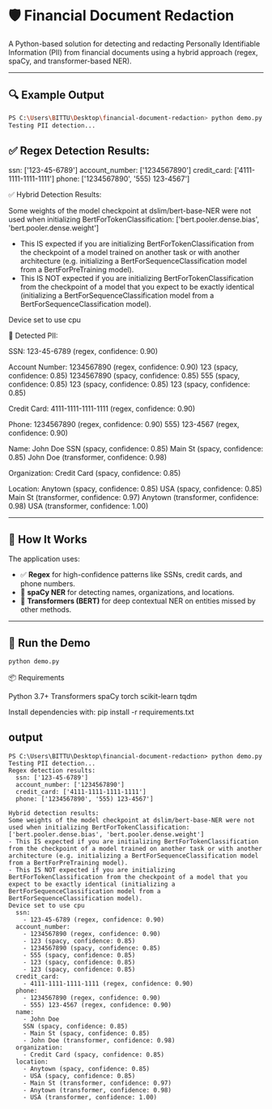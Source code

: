# 🛡️ Financial Document Redaction

A Python-based solution for detecting and redacting Personally Identifiable Information (PII) from financial documents using a hybrid approach (regex, spaCy, and transformer-based NER).

---

## 🔍 Example Output

```bash
PS C:\Users\BITTU\Desktop\financial-document-redaction> python demo.py
Testing PII detection...
```

## ✅ Regex Detection Results:
ssn: ['123-45-6789']
account_number: ['1234567890']
credit_card: ['4111-1111-1111-1111']
phone: ['1234567890', '555) 123-4567']

✅ Hybrid Detection Results:

Some weights of the model checkpoint at dslim/bert-base-NER were not used when initializing BertForTokenClassification:
['bert.pooler.dense.bias', 'bert.pooler.dense.weight']

- This IS expected if you are initializing BertForTokenClassification from the checkpoint of a model trained on another task or with another architecture (e.g. initializing a BertForSequenceClassification model from a BertForPreTraining model).
- This IS NOT expected if you are initializing BertForTokenClassification from the checkpoint of a model that you expect to be exactly identical (initializing a BertForSequenceClassification model from a BertForSequenceClassification model).

Device set to use cpu

🔐 Detected PII:

SSN:
123-45-6789 (regex, confidence: 0.90)

Account Number:
1234567890 (regex, confidence: 0.90)
123 (spacy, confidence: 0.85)
1234567890 (spacy, confidence: 0.85)
555 (spacy, confidence: 0.85)
123 (spacy, confidence: 0.85)
123 (spacy, confidence: 0.85)

Credit Card:
4111-1111-1111-1111 (regex, confidence: 0.90)

Phone:
1234567890 (regex, confidence: 0.90)
555) 123-4567 (regex, confidence: 0.90)

Name:
John Doe SSN (spacy, confidence: 0.85)
Main St (spacy, confidence: 0.85)
John Doe (transformer, confidence: 0.98)

Organization:
Credit Card (spacy, confidence: 0.85)

Location:
Anytown (spacy, confidence: 0.85)
USA (spacy, confidence: 0.85)
Main St (transformer, confidence: 0.97)
Anytown (transformer, confidence: 0.98)
USA (transformer, confidence: 1.00)


---

## 🚀 How It Works

The application uses:
- ✅ **Regex** for high-confidence patterns like SSNs, credit cards, and phone numbers.
- 🧠 **spaCy NER** for detecting names, organizations, and locations.
- 🤖 **Transformers (BERT)** for deep contextual NER on entities missed by other methods.

---

## 📂 Run the Demo

```bash
python demo.py
```

📦 Requirements

Python 3.7+
Transformers
spaCy
torch
scikit-learn
tqdm

Install dependencies with:
pip install -r requirements.txt

## output
```
PS C:\Users\BITTU\Desktop\financial-document-redaction> python demo.py
Testing PII detection...
Regex detection results:
  ssn: ['123-45-6789']
  account_number: ['1234567890']
  credit_card: ['4111-1111-1111-1111']
  phone: ['1234567890', '555) 123-4567']

Hybrid detection results:
Some weights of the model checkpoint at dslim/bert-base-NER were not used when initializing BertForTokenClassification: ['bert.pooler.dense.bias', 'bert.pooler.dense.weight']
- This IS expected if you are initializing BertForTokenClassification from the checkpoint of a model trained on another task or with another architecture (e.g. initializing a BertForSequenceClassification model from a BertForPreTraining model).
- This IS NOT expected if you are initializing BertForTokenClassification from the checkpoint of a model that you expect to be exactly identical (initializing a BertForSequenceClassification model from a BertForSequenceClassification model).
Device set to use cpu
  ssn:
    - 123-45-6789 (regex, confidence: 0.90)
  account_number:
    - 1234567890 (regex, confidence: 0.90)
    - 123 (spacy, confidence: 0.85)
    - 1234567890 (spacy, confidence: 0.85)
    - 555 (spacy, confidence: 0.85)
    - 123 (spacy, confidence: 0.85)
    - 123 (spacy, confidence: 0.85)
  credit_card:
    - 4111-1111-1111-1111 (regex, confidence: 0.90)
  phone:
    - 1234567890 (regex, confidence: 0.90)
    - 555) 123-4567 (regex, confidence: 0.90)
  name:
    - John Doe
    SSN (spacy, confidence: 0.85)
    - Main St (spacy, confidence: 0.85)
    - John Doe (transformer, confidence: 0.98)
  organization:
    - Credit Card (spacy, confidence: 0.85)
  location:
    - Anytown (spacy, confidence: 0.85)
    - USA (spacy, confidence: 0.85)
    - Main St (transformer, confidence: 0.97)
    - Anytown (transformer, confidence: 0.98)
    - USA (transformer, confidence: 1.00)
```
